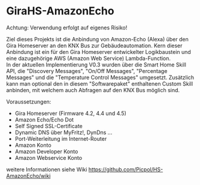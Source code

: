 # GiraHS-AmazonEcho
Achtung: Verwendung erfolgt auf eigenes Risiko!

Ziel dieses Projekts ist die Anbindung von Amazon-Echo (Alexa) über den Gira Homeserver an den KNX Bus zur Gebäudeautomation.
Kern dieser Anbindung ist ein für den Gira Homeserver entwickelter Logikbaustein und eine dazugehörige AWS (Amazon Web Service) Lambda-Function.  
In der aktuellen Implementierung V0.3 wurden über die Smart Home Skill API, die "Discovery Messages", "On/Off Messages", "Percentage Messages" und die "Temperature Control Messages" umgesetzt. Zusätzlich kann man optional den in diesem "Softwarepaket" enthaltenen Custom Skill anbinden, mit welchem auch Abfragen auf den KNX Bus möglich sind. 

Voraussetzungen:
* Gira Homeserver (Firmware 4.2, 4.4 und 4.5)
* Amazon Echo/Echo Dot
* Self Signed SSL-Certificate
* Dynamic DNS über MyFritz!, DynDns ...
* Port-Weiterleitung im Internet-Router
* Amazon Konto
* Amazon Developer Konto
* Amazon Webservice Konto  

weitere Informationen siehe Wiki https://github.com/Picpol/HS-AmazonEcho/wiki



